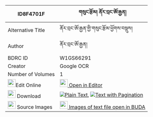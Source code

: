 |ID8F4701F|གསུང་རྩོམ། ནོར་བྲང་ཨོ་རྒྱན། 
| --- | --- 
|Alternative Title |ནོར་བྲང་ཨོ་རྒྱན་གྱི་གསུང་རྩོམ་ཕྱོགས་བསྡུས།
|Author| ནོར་བྲང་ཨོ་རྒྱན།
|BDRC ID | W1GS66291
|Creator | Google OCR
|Number of Volumes| 1
|<img width="25" src="https://img.icons8.com/color/25/000000/edit-property.png">Edit Online| [<img width="25" src="https://avatars.githubusercontent.com/u/45091458?s=200&v=4"> Open in Editor](http://editor.openpecha.org/ID8F4701F)
|<img width="25" src="https://img.icons8.com/fluent/48/000000/download-2.png"/>  Download | [![](https://img.icons8.com/color/20/000000/txt.png)Plain Text](https://github.com/Openpecha/ID8F4701F/releases/download/v1/sungtsom_nor_drang_orgyen_plain_ID8F4701F.zip), [![](https://img.icons8.com/color/20/000000/txt.png)Text with Pagination](https://github.com/Openpecha/ID8F4701F/releases/download/v1/sungtsom_nor_drang_orgyen_pages_ID8F4701F.zip)
|<img width="25" src="https://img.icons8.com/plasticine/100/000000/pictures-folder.png"/>  Source Images | [<img width="25" src="https://library.bdrc.io/icons/BUDA-small.svg"> Images of text file open in BUDA](https://library.bdrc.io/show/bdr:W1GS66291)